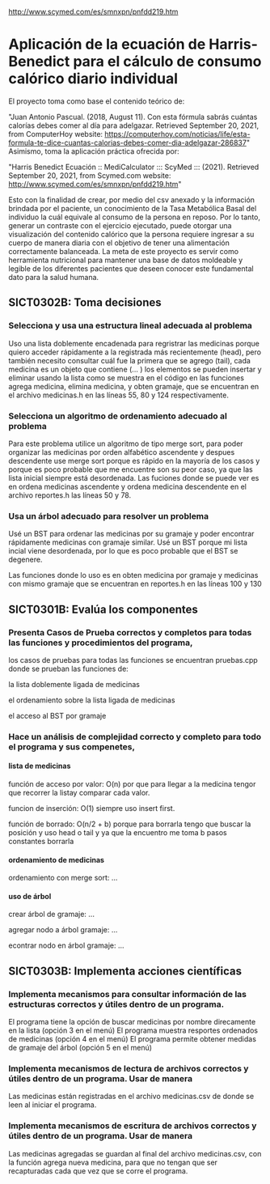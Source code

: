 http://www.scymed.com/es/smnxpn/pnfdd219.htm
# Aplicación de la ecuación de Harris-Benedict para el cálculo de consumo calórico diario individual
El proyecto toma como base el contenido teórico de: 

"Juan Antonio Pascual. (2018, August 11). Con esta fórmula sabrás cuántas calorías debes comer al día para adelgazar. Retrieved September 20, 2021, from ComputerHoy website: https://computerhoy.com/noticias/life/esta-formula-te-dice-cuantas-calorias-debes-comer-dia-adelgazar-286837" 
Asimismo, toma la aplicación práctica ofrecida por:

"Harris Benedict Ecuación :: MediCalculator ::: ScyMed ::: (2021). Retrieved September 20, 2021, from Scymed.com website: http://www.scymed.com/es/smnxpn/pnfdd219.htm"

Esto con la finalidad de crear, por medio del csv anexado y la información brindada por el paciente, un conocimiento de la Tasa Metabólica Basal del individuo la cuál equivale al consumo de la persona en reposo. Por lo tanto, generar un contraste con el ejercicio ejecutado, puede otorgar una visualización del contenido calórico que la persona requiere ingresar a su cuerpo de manera diaria con el objetivo de tener una alimentación correctamente balanceada. La meta de este proyecto es servir como herramienta nutricional para mantener una base de datos moldeable y legible de los diferentes pacientes que deseen conocer este fundamental dato para la salud humana. 

## SICT0302B: Toma decisiones 

### Selecciona y usa una estructura lineal adecuada al problema

Uso una lista doblemente encadenada para regristrar las medicinas porque quiero acceder rápidamente a la registrada más recientemente (head), 
pero también necesito consultar cuál fue la primera que se agrego (tail), cada medicina es un objeto que contiene (...   ) 
los elementos se pueden insertar y eliminar usando la lista como se muestra en el código en las funciones 
agrega medicina, elimina medicina, y obten gramaje, que se encuentran en el archivo medicinas.h en las líneas 55, 80 y 124 respectivamente.


### Selecciona un algoritmo de ordenamiento adecuado al problema

Para este problema utilice un algoritmo de tipo merge sort, para poder organizar las medicinas por orden alfabético ascendente y despues descendente
use merge sort porque es rápido en la mayoría de los casos y porque es poco probable que me encuentre son su peor caso, ya que las lista inicial siempre está desordenada.
Las fuciones donde se puede ver es en ordena medicinas ascendente y ordena medicina descendente en el archivo reportes.h las líneas 50 y 78.

### Usa un árbol adecuado para resolver un problema

Usé un BST para ordenar las medicinas por su gramaje y poder encontrar rápidamente medicinas con gramaje similar.
Usé un BST porque mi lista incial viene desordenada, por lo que es poco probable que el BST se degenere. 

Las funciones donde lo uso es en obten medicina por gramaje  y  medicinas con mismo gramaje que se encuentran en reportes.h en 
las líneas 100 y 130

## SICT0301B: Evalúa los componentes

### Presenta Casos de Prueba correctos y completos para todas las funciones y procedimientos del programa,

los casos de pruebas para todas las funciones se encuentran pruebas.cpp donde se prueban las funciones de: 

la lista doblemente ligada de medicinas

el ordenamiento sobre la lista ligada de medicinas

el acceso al BST por gramaje

### Hace un análisis de complejidad correcto y completo para todo el programa y sus compenetes,

#### lista de medicinas

función de acceso por valor: O(n) por que para llegar a la medicina tengor que recorrer la listay comparar cada valor.

funcion de inserción: O(1) siempre uso insert first.

función de borrado: O(n/2 + b) porque para borrarla tengo que buscar la posición y uso head o tail y ya que la encuentro me toma b pasos constantes borrarla 

#### ordenamiento de medicinas

ordenamiento con merge sort: ...

#### uso de árbol

crear árbol de gramaje: ...

agregar nodo a árbol gramaje: ...

econtrar nodo en árbol gramaje: ...

## SICT0303B: Implementa acciones científicas 

### Implementa mecanismos para consultar información de las estructuras correctos y útiles dentro de un programa.

El programa tiene la opción de buscar medicinas por nombre direcamente en la lista (opción 3 en el menú)
El programa muestra resportes ordenados de medicinas (opción 4 en el menú)
El programa permite obtener medidas de gramaje del árbol (opción 5 en el menú)

### Implementa mecanismos de lectura de archivos correctos y útiles dentro de un programa. Usar de manera
Las medicinas están registradas en el archivo medicinas.csv de donde se leen al iniciar el programa.

### Implementa mecanismos de escritura de archivos correctos y útiles dentro de un programa. Usar de manera
Las medicinas agregadas se guardan al final del archivo medicinas.csv, con la función agrega nueva medicina, para que no tengan que ser recapturadas cada que vez que se corre el programa.

